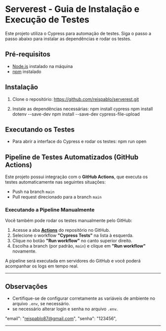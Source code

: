 # Serverest - Guia de Instalação e Execução de Testes

Este projeto utiliza o Cypress para automação de testes. Siga o passo a passo abaixo para instalar as dependências e rodar os testes.

## Pré-requisitos

- [Node.js](https://nodejs.org/) instalado na máquina
- [npm](https://www.npmjs.com/) instalado

## Instalação

1. Clone o repositório:
   https://github.com/reispablo/serverest.git

2. Instale as dependências necessárias:
   npm install cypress
   npm install dotenv --save-dev
   npm install --save-dev cypress-file-upload

## Executando os Testes

- Para abrir a interface do Cypress e rodar os testes:
  npm run open


## Pipeline de Testes Automatizados (GitHub Actions)

Este projeto possui integração com o **GitHub Actions**, que executa os testes automaticamente nas seguintes situações:

- Push na branch `main`
- Pull request direcionado para a branch `main`

### Executando a Pipeline Manualmente

Você também pode rodar os testes manualmente pelo GitHub:

1. Acesse a aba **[Actions](https://github.com/reispablo/serverest/actions)** do repositório no GitHub.
2. Selecione o workflow **"Cypress Tests"** na lista à esquerda.
3. Clique no botão **"Run workflow"** no canto superior direito.
4. Escolha a branch (por padrão, `main`) e clique em **"Run workflow"** novamente.

A pipeline será executada em servidores do GitHub e você poderá acompanhar os logs em tempo real.

---

## Observações

- Certifique-se de configurar corretamente as variáveis de ambiente no arquivo `.env`, se necessário.
- se necessário alterar login e senha no arquivo `.env`. 

"email": "reispablo87@gmail.com",
"senha": "123456",
  
---
